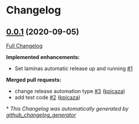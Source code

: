 # Changelog

## [0.0.1](https://github.com/kpicaza/laminas-component-installer-test/tree/0.0.1) (2020-09-05)

[Full Changelog](https://github.com/kpicaza/laminas-component-installer-test/compare/a3c83ca616c3311dd1a8d350825a54a6323c7f74...0.0.1)

**Implemented enhancements:**

- Set laminas automatic release up and running [\#1](https://github.com/kpicaza/laminas-component-installer-test/issues/1)

**Merged pull requests:**

- change release automation type [\#3](https://github.com/kpicaza/laminas-component-installer-test/pull/3) ([kpicaza](https://github.com/kpicaza))
- add test code [\#2](https://github.com/kpicaza/laminas-component-installer-test/pull/2) ([kpicaza](https://github.com/kpicaza))



\* *This Changelog was automatically generated by [github_changelog_generator](https://github.com/github-changelog-generator/github-changelog-generator)*
